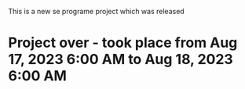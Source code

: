 This is  a new se programe project which was released
# Project over - took place from Aug 17, 2023 6:00 AM to Aug 18, 2023 6:00 AM
